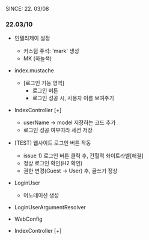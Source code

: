 SINCE: 22. 03/08

### 22.03/10
* 인텔리제이 설정
  - 커스텀 주석: 'mark' 생성
  - MK (하늘색)


* index.mustache
  - [로그인 기능 영역]
    - 로그인 버튼
    - 로그인 성공 시, 사용자 이름 보여주기
    

* IndexController [+]
  - userName -> model 저장하는 코드 추가
  - 로그인 성공 여부따라 세션 저장


* [TEST] 웹사이트 로그인 버튼 작동
  - issue 1) 로그인 버튼 클릭 후, 간헐적 화이트라벨[해결]
  - 정상 로그인 확인(H2 확인)
  - 권한 변경(Guest -> User) 후, 글쓰기 정상
  

* LoginUser
  - 어노테이션 생성


* LoginUserArgumentResolver

* WebConfig

* IndexController [+]
